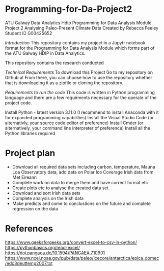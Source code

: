 # Programming-for-Da-Project2

ATU Galway Data Analytics Hdip 
Programming for Data Analysis Module Project 2 Analysing Paleo-Present Climate Data
Created by Rebecca Feeley
Student ID G00425652

_Introduction_
This repository contains my project in a Jupytr notebook format for the Programming for Data Analysis Module which forms part of the ATU Galway HDIP in Data Analytics.

This repository contains the research conducted 

_Technical Requirements_
To download this Project
Go to my repository on Github at 
From there, you can choose how to use the repository whether that is downloading it as a zipfile or cloning the repository.

_Requirements to run the code_
This code is written in Python programming language and there are a few requirments necessary for the operate of the project code.

Install Python - latest version 3.11.0 (I recommend to install Anaconda with it for expanded programming capabilities)
Install the Visual Studio Code (or alternativly, your source code editor of preference)
Install Cmder (or alternatively, your command line interpreter of preference)
Install all the Python libraries required

# Project plan

- Download all required data sets including carbon, temperature, Mauna Loa Observatory data, add data on Polar Ice Coverage Irish data from Met Eireann
- Complete work on data to merge them and have correct format etc
- Create plots etc to analyse the created data set
- Download and sort Irish data sets
- Complete analysis on the Irish data
- Make predicts and come to conclustions on the future and complete regression on the data


# References

https://www.geeksforgeeks.org/convert-excel-to-csv-in-python/
https://pythonbasics.org/read-excel/
https://doi.pangaea.de/10.1594/PANGAEA.710901
https://www.ncei.noaa.gov/pub/data/paleo/icecore/antarctica/epica_domec/edc3deuttemp2007.txt